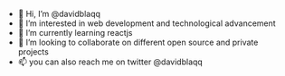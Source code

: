 - 👋 Hi, I’m @davidblaqq
- 👀 I’m interested in web development and technological advancement
- 🌱 I’m currently learning reactjs
- 💞️ I’m looking to collaborate on different open source and private projects
- 📫 you can also reach me on twitter @davidblaqq

<!---
davidblaqq/davidblaqq is a ✨ special ✨ repository because its `README.md` (this file) appears on your GitHub profile.
You can click the Preview link to take a look at your changes.
--->
